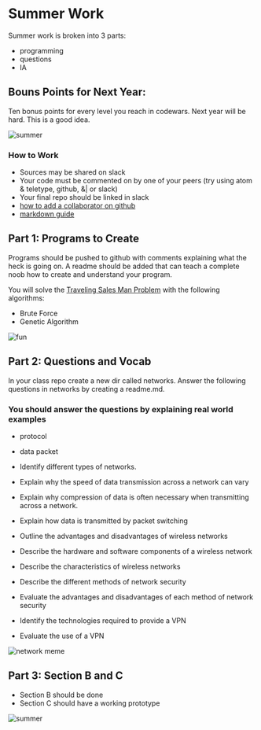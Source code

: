 # Summer Work

Summer work is broken into 3 parts: 
- programming 
- questions 
- IA

## Bouns Points for Next Year:
Ten bonus points for every level you reach in codewars. Next year will be hard. This is a good idea.


![summer](https://pre00.deviantart.net/0be9/th/pre/f/2014/104/4/d/summer_doge_wallpaper_by_nicdroidph-d7eir0s.png)

### How to Work
- Sources may be shared on slack
- Your code must be commented on by one of your peers (try using atom & teletype, github, &| or slack)
- Your final repo should be linked in slack
- [how to add a collaborator on github](https://stackoverflow.com/questions/7920320/adding-a-collaborator-to-my-free-github-account)
- [markdown guide](https://guides.github.com/features/mastering-markdown/)


## Part 1: Programs to Create

Programs should be pushed to github with comments explaining what the heck is going on. A readme should be added that can teach a complete noob how to create and understand your program.

You will solve the
[Traveling Sales Man Problem](https://www.youtube.com/watch?v=BAejnwN4Ccw&list=PLRqwX-V7Uu6YJ3XfHhT2Mm4Y5I99nrIKX&index=32)
with the following algorithms:

- Brute Force
- Genetic Algorithm

![fun](https://cdn-images-1.medium.com/max/500/1*qZoBA3wFh-82y2N3qQCdpw.jpeg)



## Part 2: Questions and Vocab

In your class repo create a new dir called networks. Answer the following questions in networks by creating a readme.md.

### You should answer the questions by explaining real world examples

- protocol

- data packet

- Identify different types of networks.

- Explain why the speed of data transmission across a network can vary

- Explain why compression of data is often necessary when transmitting across a network.

- Explain how data is transmitted by packet switching

- Outline the advantages and disadvantages of wireless networks

- Describe the hardware and software components of a wireless network

- Describe the characteristics of wireless networks

- Describe the different methods of network security

- Evaluate the advantages and disadvantages of each method of network security

- Identify the technologies required to provide a VPN

- Evaluate the use of a VPN

![network meme](https://i.pinimg.com/originals/c1/55/a1/c155a1b393899ffd7c36ff01090ce8f5.jpg)


## Part 3: Section B and C
- Section B should be done
- Section C should have a working prototype

![summer](https://i.imgur.com/zmX4bRU.png)

